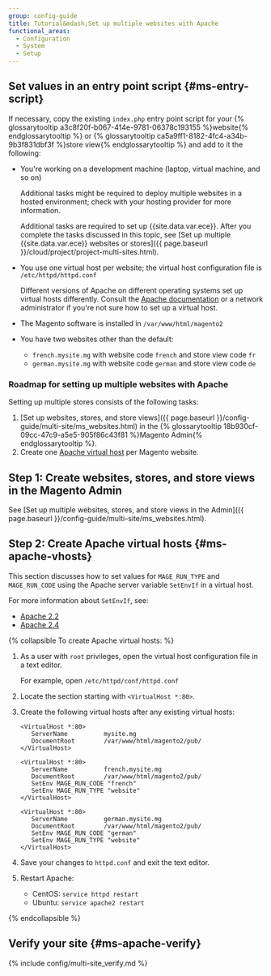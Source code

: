 ```yaml
---
group: config-guide
title: Tutorial&mdash;Set up multiple websites with Apache
functional_areas:
  - Configuration
  - System
  - Setup
---
```


## Set values in an entry point script {#ms-entry-script}

If necessary, copy the existing `index.php` entry point script for your {% glossarytooltip a3c8f20f-b067-414e-9781-06378c193155 %}website{% endglossarytooltip %} or {% glossarytooltip ca5a9ff1-8182-4fc4-a34b-9b3f831dbf3f %}store view{% endglossarytooltip %} and add to it the following:

*   You're working on a development machine (laptop, virtual machine, and so on)

    Additional tasks might be required to deploy multiple websites in a hosted environment; check with your hosting provider for more information.

    Additional tasks are required to set up {{site.data.var.ece}}. After you complete the tasks discussed in this topic, see [Set up multiple {{site.data.var.ece}} websites or stores]({{ page.baseurl }}/cloud/project/project-multi-sites.html).
*   You use one virtual host per website; the virtual host configuration file is `/etc/httpd/httpd.conf`

    Different versions of Apache on different operating systems set up virtual hosts differently. Consult the [Apache documentation](https://httpd.apache.org/docs/2.4/vhosts) or a network administrator if you're not sure how to set up a virtual host.
*   The Magento software is installed in `/var/www/html/magento2`
*   You have two websites other than the default:

    *   `french.mysite.mg` with website code `french` and store view code `fr`
    *   `german.mysite.mg` with website code `german` and store view code `de`

### Roadmap for setting up multiple websites with Apache

Setting up multiple stores consists of the following tasks:

1.  [Set up websites, stores, and store views]({{ page.baseurl }}/config-guide/multi-site/ms_websites.html) in the {% glossarytooltip 18b930cf-09cc-47c9-a5e5-905f86c43f81 %}Magento Admin{% endglossarytooltip %}.
2.  Create one [Apache virtual host](#ms-apache-vhosts) per Magento website.

## Step 1: Create websites, stores, and store views in the Magento Admin

See [Set up multiple websites, stores, and store views in the Admin]({{ page.baseurl }}/config-guide/multi-site/ms_websites.html).

## Step 2: Create Apache virtual hosts {#ms-apache-vhosts}

This section discusses how to set values for `MAGE_RUN_TYPE` and `MAGE_RUN_CODE` using the Apache server variable `SetEnvIf` in a virtual host.

For more information about `SetEnvIf`, see:

*   [Apache 2.2](http://httpd.apache.org/docs/2.2/mod/mod_setenvif.html)
*   [Apache 2.4](http://httpd.apache.org/docs/2.4/mod/mod_setenvif.html)

{% collapsible To create Apache virtual hosts: %}

1.  As a user with `root` privileges, open the virtual host configuration file in a text editor.

    For example, open `/etc/httpd/conf/httpd.conf`
2. Locate the section starting with `<VirtualHost *:80>`.
3. Create the following virtual hosts after any existing virtual hosts:

    ```terminal
    <VirtualHost *:80>
       ServerName          mysite.mg
       DocumentRoot        /var/www/html/magento2/pub/
    </VirtualHost>

    <VirtualHost *:80>
       ServerName          french.mysite.mg
       DocumentRoot        /var/www/html/magento2/pub/
       SetEnv MAGE_RUN_CODE "french"
       SetEnv MAGE_RUN_TYPE "website"
    </VirtualHost>

    <VirtualHost *:80>
       ServerName          german.mysite.mg
       DocumentRoot        /var/www/html/magento2/pub/
       SetEnv MAGE_RUN_CODE "german"
       SetEnv MAGE_RUN_TYPE "website"
    </VirtualHost>
    ```

5.  Save your changes to `httpd.conf` and exit the text editor.
6.  Restart Apache:

    *   CentOS: `service httpd restart`
    *   Ubuntu: `service apache2 restart`

{% endcollapsible %}

## Verify your site  {#ms-apache-verify}
{% include config/multi-site_verify.md %}
